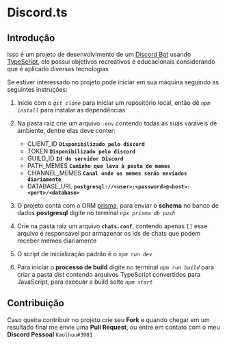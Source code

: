 # Discord.ts

## Introdução
Isso é um projeto de desenvolvimento de um [Discord Bot](https://discord.js.org) usando [TypeScript](https://www.typescriptlang.org), ele possui objetivos recreativos e educacionais considerando que é aplicado diversas tecnologias

Se estiver interessado no projeto pode iniciar em sua máquina seguindo as seguintes instruções:

1. Inicie com o *`git clone`* para iniciar um repositório local, então dê *`npm install`* para instalar as dependências
2. Na pasta raiz crie um arquivo `.env` contendo todas as suas varáveis de ambiente, dentre elas deve conter:

    * CLIENT_ID **`Disponibilizado pelo discord`**
    * TOKEN **`Disponibilizado pelo discord`**
    * GUILD_ID **`Id do servidor Discord`**
    * PATH_MEMES **`Caminho que leva à pasta de memes`**
    * CHANNEL_MEMES **`Canal onde os memes serão enviados diariamente`**
    * DATABASE_URL **`postgresql://<user>:<password>@<host>:<port>/<database>`**

3. O projeto conta com o ORM [prisma](https://www.prisma.io), para enviar o **schema** no banco de dados **postgresql** digite no terminal *`npx prisma db push`*
4. Crie na pasta raiz um arquivo **`chats.conf`**, contendo apenas `[]` esse arquivo é responsável por armazenar os ids de chats que podem receber memes diariamente
5. O script de inicialização padrão é o *`npm run dev`*
6. Para iniciar o **processo de build** digite no terminal *`npm run build`* para criar a pasta *dist* contendo arquivos TypeScript convertidos para JavaScript, para execuar a build solte *`npm start`*

## Contribuição
Caso queira contribuir no projeto crie seu **Fork** e quando chegar em um resultado final me envie uma **Pull Request**, ou entre em contato com o meu **Discord Pessoal** `Kaolhou#3901`